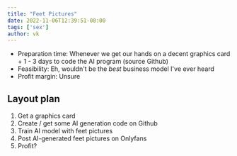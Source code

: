 ```yaml
---
title: "Feet Pictures"
date: 2022-11-06T12:39:51-08:00
tags: ['sex']
author: vk
---
```


- Preparation time: Whenever we get our hands on a decent graphics card + 1 - 3 days to code the AI program (source Github)
- Feasibility: Eh, wouldn't be the _best_ business model I've ever heard
- Profit margin: Unsure

## Layout plan

1. Get a graphics card
2. Create / get some AI generation code on Github
3. Train AI model with feet pictures
4. Post AI-generated feet pictures on Onlyfans
5. Profit?
